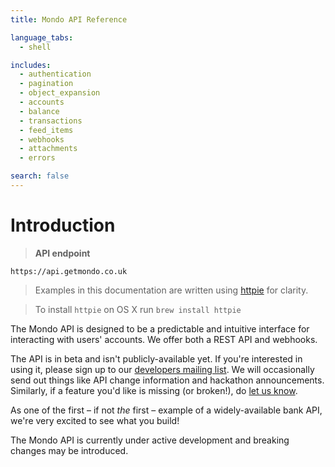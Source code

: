 ```yaml
---
title: Mondo API Reference

language_tabs:
  - shell

includes:
  - authentication
  - pagination
  - object_expansion
  - accounts
  - balance
  - transactions
  - feed_items
  - webhooks
  - attachments
  - errors

search: false
---
```


# Introduction

> **API endpoint**

```
https://api.getmondo.co.uk
```

> Examples in this documentation are written using [httpie](https://github.com/jkbrzt/httpie) for clarity.

> To install `httpie` on OS X run `brew install httpie`

The Mondo API is designed to be a predictable and intuitive interface for interacting with users' accounts. We offer both a REST API and webhooks.

The API is in beta and isn't publicly-available yet. If you're interested in using it, please sign up to our [developers mailing list](http://bit.ly/mondo-developers). We will occasionally send out things like API change information and hackathon announcements. Similarly, if a feature you'd like is missing (or broken!), do [let us know](mailto:developers@getmondo.co.uk).

As one of the first – if not *the* first – example of a widely-available bank API, we're very excited to see what you build!

<aside class="notice">
The Mondo API is currently under active development and breaking changes may be introduced.
</aside>
